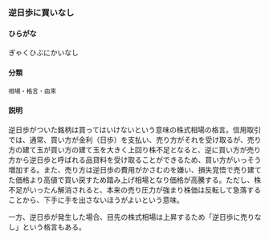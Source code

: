 <div style="display:none;">

## [あ行](securities-terms?id=あ行)
## [か行](securities-terms?id=か行)

</div>

### 逆日歩に買いなし

#### ひらがな

ぎゃくひぶにかいなし

#### 分類

`相場・格言・由来`

#### 説明

逆日歩がついた銘柄は買ってはいけないという意味の株式相場の格言。信用取引では、通常、買い方が金利（日歩）を支払い、売り方がそれを受け取るが、売り方の建て玉が買い方の建て玉を大きく上回り株不足となると、逆に買い方が売り方から逆日歩と呼ばれる品貸料を受け取ることができるため、買い方がいっそう増加する。また、売り方は逆日歩の費用がかさむのを嫌い、損失覚悟で売り建てた価格より高値で買い戻すため踏み上げ相場となり価格が高騰する。ただし、株不足がいったん解消されると、本来の売り圧力が強まり株価は反転して急落することから、下手に手を出さないほうがよいという意味。
 
一方、逆日歩が発生した場合、目先の株式相場は上昇するため「逆日歩に売りなし」という格言もある。

<div style="display:none;">

## [さ行](securities-terms?id=さ行)
## [た行](securities-terms?id=た行)
## [な行](securities-terms?id=な行)
## [は行](securities-terms?id=は行)
## [ま行](securities-terms?id=ま行)
## [や行](securities-terms?id=や行)
## [ら行](securities-terms?id=ら行)
## [わ行](securities-terms?id=わ行)
## [英数字・記号](securities-terms?id=英数字・記号)

</div>

